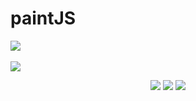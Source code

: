 # paintJS

<img src="https://github-readme-stats.vercel.app/api/top-langs/?username=kimSojinn&layout=compact"><br><br>
<img src="https://github-readme-stats.vercel.app/api?username=kimSojinn&show_icons=true">

<div align="center">
	<img src="https://img.shields.io/badge/Java-007396?style=flat&logo=Java&logoColor=white" />
	<img src="https://img.shields.io/badge/HTML5-E34F26?style=flat&logo=HTML5&logoColor=white" />
	<img src="https://img.shields.io/badge/CSS3-1572B6?style=flat&logo=CSS3&logoColor=white" />
</div>
